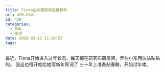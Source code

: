 ```yaml
---
title: Fiona在布置房间迎接新年
url: 420.html
id: 420
categories:
  - Bob
  - 生活
date: 2018-02-12 11:10:53
tags:
---
```


最近，Fiona开始进入过年状态，每天都在研究布置房间，弄些小东西沾沾贴贴的。 我这也得开始给她写新年贺词了 三十早上准备贴春联，开始过年喽。
